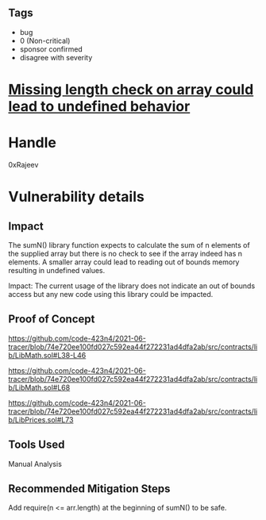 ## Tags

- bug
- 0 (Non-critical)
- sponsor confirmed
- disagree with severity

# [Missing length check on array could lead to undefined behavior](https://github.com/code-423n4/2021-06-tracer-findings/issues/79) 

# Handle

0xRajeev


# Vulnerability details

## Impact

The sumN() library function expects to calculate the sum of n elements of the supplied array but there is no check to see if the array indeed has n elements. A smaller array could lead to reading out of bounds memory resulting in undefined values.

Impact: The current usage of the library does not indicate an out of bounds access but any new code using this library could be impacted.

## Proof of Concept

https://github.com/code-423n4/2021-06-tracer/blob/74e720ee100fd027c592ea44f272231ad4dfa2ab/src/contracts/lib/LibMath.sol#L38-L46

https://github.com/code-423n4/2021-06-tracer/blob/74e720ee100fd027c592ea44f272231ad4dfa2ab/src/contracts/lib/LibMath.sol#L68

https://github.com/code-423n4/2021-06-tracer/blob/74e720ee100fd027c592ea44f272231ad4dfa2ab/src/contracts/lib/LibPrices.sol#L73


## Tools Used

Manual Analysis

## Recommended Mitigation Steps

Add require(n <= arr.length) at the beginning of sumN() to be safe.

